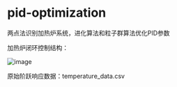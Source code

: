 # pid-optimization
两点法识别加热炉系统，进化算法和粒子群算法优化PID参数

加热炉闭环控制结构：

![image](https://github.com/user-attachments/assets/c3fc0f5b-2701-4abb-88d7-765e2ecdd96d)

原始阶跃响应数据：temperature_data.csv
